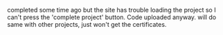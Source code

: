 completed some time ago but the site has trouble loading the project so I can't press the 'complete project' button. Code uploaded anyway. 
will do same with other projects, just won't get the certificates.
